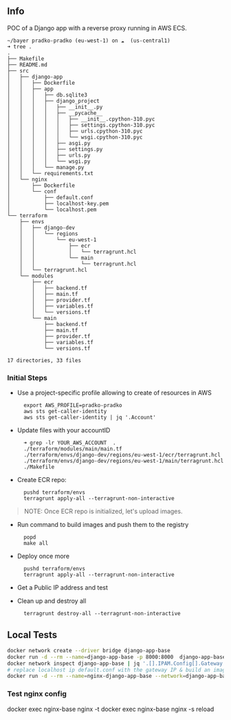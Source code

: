 ## Info 

POC of a Django app with a reverse proxy running in AWS ECS.


    ~/bayer pradko-pradko (eu-west-1) on ☁️  (us-central1)
    ➜ tree .
    .
    ├── Makefile
    ├── README.md
    ├── src
    │   ├── django-app
    │   │   ├── Dockerfile
    │   │   ├── app
    │   │   │   ├── db.sqlite3
    │   │   │   ├── django_project
    │   │   │   │   ├── __init__.py
    │   │   │   │   ├── __pycache__
    │   │   │   │   │   ├── __init__.cpython-310.pyc
    │   │   │   │   │   ├── settings.cpython-310.pyc
    │   │   │   │   │   ├── urls.cpython-310.pyc
    │   │   │   │   │   └── wsgi.cpython-310.pyc
    │   │   │   │   ├── asgi.py
    │   │   │   │   ├── settings.py
    │   │   │   │   ├── urls.py
    │   │   │   │   └── wsgi.py
    │   │   │   └── manage.py
    │   │   └── requirements.txt
    │   └── nginx
    │       ├── Dockerfile
    │       └── conf
    │           ├── default.conf
    │           ├── localhost-key.pem
    │           └── localhost.pem
    └── terraform
        ├── envs
        │   ├── django-dev
        │   │   └── regions
        │   │       └── eu-west-1
        │   │           ├── ecr
        │   │           │   └── terragrunt.hcl
        │   │           └── main
        │   │               └── terragrunt.hcl
        │   └── terragrunt.hcl
        └── modules
            ├── ecr
            │   ├── backend.tf
            │   ├── main.tf
            │   ├── provider.tf
            │   ├── variables.tf
            │   └── versions.tf
            └── main
                ├── backend.tf
                ├── main.tf
                ├── provider.tf
                ├── variables.tf
                └── versions.tf

    17 directories, 33 files



### Initial Steps

- Use a project-specific profile allowing to create of resources in AWS

        export AWS_PROFILE=pradko-pradko
        aws sts get-caller-identity
        aws sts get-caller-identity | jq '.Account'

- Update files with your accountID

        ➜ grep -lr YOUR_AWS_ACCOUNT  .
        ./terraform/modules/main/main.tf
        ./terraform/envs/django-dev/regions/eu-west-1/ecr/terragrunt.hcl
        ./terraform/envs/django-dev/regions/eu-west-1/main/terragrunt.hcl
        ./Makefile


- Create ECR repo:

        pushd terraform/envs
        terragrunt apply-all --terragrunt-non-interactive

> NOTE: Once ECR repo is initialized, let's upload images.


- Run command to build images and push them to the registry
        
        popd
        make all

- Deploy once more 
        
        pushd terraform/envs
        terragrunt apply-all --terragrunt-non-interactive


- Get a Public IP address and test

- Clean up and destroy all

        terragrunt destroy-all --terragrunt-non-interactive



## Local Tests

```bash
docker network create --driver bridge django-app-base
docker run -d --rm --name=django-app-base -p 8000:8000  django-app-base
docker network inspect django-app-base | jq '.[].IPAM.Config[].Gateway' 
# replace localhost ip default.conf with the gateway IP & build an image
docker run -d --rm --name=nginx-django-app-base --network=django-app-base -p 80:80 -p 443:443 nginx-django-app-base

```


### Test nginx config 

docker exec nginx-base nginx -t
docker exec nginx-base nginx -s reload

